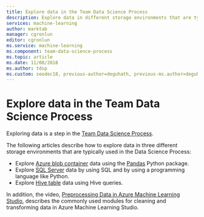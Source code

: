 ```yaml
---
title: Explore data in the Team Data Science Process
description: Explore data in different storage environments that are typically used in the Team Data Science Process.
services: machine-learning
author: marktab
manager: cgronlun
editor: cgronlun
ms.service: machine-learning
ms.component: team-data-science-process
ms.topic: article
ms.date: 11/08/2018
ms.author: tdsp
ms.custom: seodec18, previous-author=deguhath, previous-ms.author=deguhath
---
```

# Explore data in the Team Data Science Process

Exploring data is a step in the [Team Data Science Process](overview.md).

The following articles describe how to explore data in three different storage environments that are typically used in the Data Science Process:

* Explore [Azure blob container](explore-data-blob.md) data using the [Pandas](http://pandas.pydata.org/) Python package.
* Explore [SQL Server](explore-data-sql-server.md) data by using SQL and by using a programming language like Python.
* Explore [Hive table](explore-data-hive-tables.md) data using Hive queries.

In addition, the video, [Preprocessing Data in Azure Machine Learning Studio](https://azure.microsoft.com/documentation/videos/preprocessing-data-in-azure-ml-studio/), describes the commonly used modules for cleaning and transforming data in Azure Machine Learning Studio.
